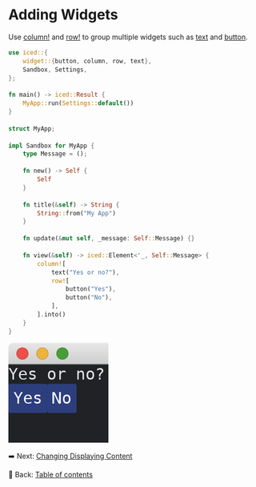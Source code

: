 # Adding Widgets

Use [column!](https://docs.rs/iced/0.12.1/iced/widget/macro.column.html) and [row!](https://docs.rs/iced/0.12.1/iced/widget/macro.row.html) to group multiple widgets such as [text](https://docs.rs/iced/0.12.1/iced/widget/fn.text.html) and [button](https://docs.rs/iced/0.12.1/iced/widget/fn.button.html).

```rust
use iced::{
    widget::{button, column, row, text},
    Sandbox, Settings,
};

fn main() -> iced::Result {
    MyApp::run(Settings::default())
}

struct MyApp;

impl Sandbox for MyApp {
    type Message = ();

    fn new() -> Self {
        Self
    }

    fn title(&self) -> String {
        String::from("My App")
    }

    fn update(&mut self, _message: Self::Message) {}

    fn view(&self) -> iced::Element<'_, Self::Message> {
        column![
            text("Yes or no?"),
            row![
                button("Yes"),
                button("No"),
            ],
        ].into()
    }
}
```

![Adding widgets](./pic/adding_widgets.png)

:arrow_right:  Next: [Changing Displaying Content](./changing_displaying_content.md)

:blue_book: Back: [Table of contents](./../README.md)
